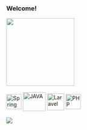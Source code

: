 
###  Welcome!

  <a href="https://github.com/estevaoaz">
    <img height="180em" src="https://github-readme-stats.vercel.app/api/top-langs/?username=estevaoaz&layout=compact&langs_count=7&theme=dark"/>
<!--     <img height="180em" src="https://github-readme-stats.vercel.app/api?username=estevaoaz&show_icons=true&theme=dark&include_all_commits=true&count_private=true"/> -->
  </a>
</div>
<br>
<br>
<div style="display: inline_block">
    <img align="center" alt="Spring Boot" height="40" width="40" src="https://user-images.githubusercontent.com/25181517/183891303-41f257f8-6b3d-487c-aa56-c497b880d0fb.png">
    <img align="center" alt="JAVA" height="50" width="60" src="https://camo.githubusercontent.com/7d4f73e2405350974a916ee8f1fe9372c6342c1897a68da7ad58fed1c73d2a8d/68747470733a2f2f63646e2e6a7364656c6976722e6e65742f67682f64657669636f6e732f64657669636f6e2f69636f6e732f6a6176612f6a6176612d6f726967696e616c2d776f72646d61726b2e737667" data-canonical-src="https://cdn.jsdelivr.net/gh/devicons/devicon/icons/java/java-original-wordmark.svg" style="max-width: 100%;">
    <img align="center" alt="Laravel" height="45" width="45" src="https://avatars.githubusercontent.com/u/958072?s=48&v=4">
    <img align="center" alt="PHP" height="40" width="40" src="https://cdn.jsdelivr.net/gh/devicons/devicon/icons/php/php-original.svg">
</div>
<br>
<a  href="https://www.linkedin.com/in/estev%C3%A3o-azevedo-715a91221/?originalSubdomain=br" target="_blank"><img src="https://img.shields.io/badge/-LinkedIn-%230077B5?style=for-the-badge&logo=linkedin&logoColor=white" target="_blank"></a
